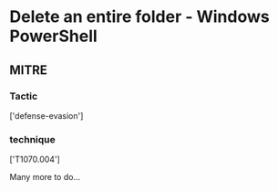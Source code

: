 # Delete an entire folder - Windows PowerShell

## MITRE

### Tactic
['defense-evasion']

### technique
['T1070.004']

Many more to do...
